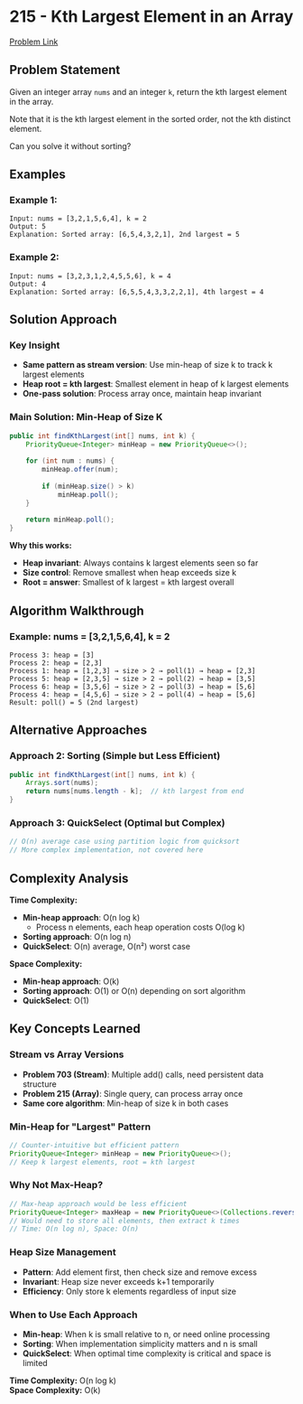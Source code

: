 # 215 - Kth Largest Element in an Array

[Problem Link](https://leetcode.com/problems/kth-largest-element-in-an-array/)

## Problem Statement

Given an integer array `nums` and an integer `k`, return the kth largest element in the array.

Note that it is the kth largest element in the sorted order, not the kth distinct element.

Can you solve it without sorting?

## Examples

### Example 1:
```
Input: nums = [3,2,1,5,6,4], k = 2
Output: 5
Explanation: Sorted array: [6,5,4,3,2,1], 2nd largest = 5
```

### Example 2:
```
Input: nums = [3,2,3,1,2,4,5,5,6], k = 4
Output: 4
Explanation: Sorted array: [6,5,5,4,3,3,2,2,1], 4th largest = 4
```

## Solution Approach

### Key Insight
- **Same pattern as stream version**: Use min-heap of size k to track k largest elements
- **Heap root = kth largest**: Smallest element in heap of k largest elements
- **One-pass solution**: Process array once, maintain heap invariant

### Main Solution: Min-Heap of Size K
```java
public int findKthLargest(int[] nums, int k) {
    PriorityQueue<Integer> minHeap = new PriorityQueue<>();
    
    for (int num : nums) {
        minHeap.offer(num);
        
        if (minHeap.size() > k)
            minHeap.poll();
    }
    
    return minHeap.poll();
}
```

**Why this works:**
- **Heap invariant**: Always contains k largest elements seen so far
- **Size control**: Remove smallest when heap exceeds size k
- **Root = answer**: Smallest of k largest = kth largest overall

## Algorithm Walkthrough

### Example: nums = [3,2,1,5,6,4], k = 2
```
Process 3: heap = [3]
Process 2: heap = [2,3]  
Process 1: heap = [1,2,3] → size > 2 → poll(1) → heap = [2,3]
Process 5: heap = [2,3,5] → size > 2 → poll(2) → heap = [3,5]
Process 6: heap = [3,5,6] → size > 2 → poll(3) → heap = [5,6]
Process 4: heap = [4,5,6] → size > 2 → poll(4) → heap = [5,6]
Result: poll() = 5 (2nd largest)
```

## Alternative Approaches

### Approach 2: Sorting (Simple but Less Efficient)
```java
public int findKthLargest(int[] nums, int k) {
    Arrays.sort(nums);
    return nums[nums.length - k];  // kth largest from end
}
```

### Approach 3: QuickSelect (Optimal but Complex)
```java
// O(n) average case using partition logic from quicksort
// More complex implementation, not covered here
```

## Complexity Analysis

**Time Complexity:**
- **Min-heap approach**: O(n log k)
    - Process n elements, each heap operation costs O(log k)
- **Sorting approach**: O(n log n)
- **QuickSelect**: O(n) average, O(n²) worst case

**Space Complexity:**
- **Min-heap approach**: O(k)
- **Sorting approach**: O(1) or O(n) depending on sort algorithm
- **QuickSelect**: O(1)

## Key Concepts Learned

### Stream vs Array Versions
- **Problem 703 (Stream)**: Multiple add() calls, need persistent data structure
- **Problem 215 (Array)**: Single query, can process array once
- **Same core algorithm**: Min-heap of size k in both cases

### Min-Heap for "Largest" Pattern
```java
// Counter-intuitive but efficient pattern
PriorityQueue<Integer> minHeap = new PriorityQueue<>();
// Keep k largest elements, root = kth largest
```

### Why Not Max-Heap?
```java
// Max-heap approach would be less efficient
PriorityQueue<Integer> maxHeap = new PriorityQueue<>(Collections.reverseOrder());
// Would need to store all elements, then extract k times
// Time: O(n log n), Space: O(n)
```

### Heap Size Management
- **Pattern**: Add element first, then check size and remove excess
- **Invariant**: Heap size never exceeds k+1 temporarily
- **Efficiency**: Only store k elements regardless of input size



### When to Use Each Approach
- **Min-heap**: When k is small relative to n, or need online processing
- **Sorting**: When implementation simplicity matters and n is small
- **QuickSelect**: When optimal time complexity is critical and space is limited

**Time Complexity:** O(n log k)  
**Space Complexity:** O(k)